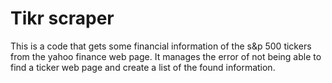 # Tikr scraper

This is a code that gets some financial information of the s&p 500 tickers from the yahoo finance web page. It manages the error of not being able to 
find a ticker web page and create a list of the found information.
